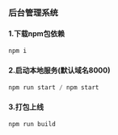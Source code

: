 ### 后台管理系统

#### 1.下载npm包依赖
```js
npm i
```
#### 2.启动本地服务(默认域名8000)
```js
npm run start / npm start 
```
#### 3.打包上线
```js
npm run build 
```